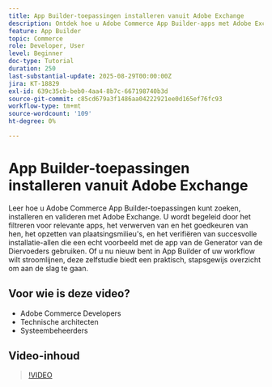 ```yaml
---
title: App Builder-toepassingen installeren vanuit Adobe Exchange
description: Ontdek hoe u Adobe Commerce App Builder-apps met Adobe Exchange kunt installeren en valideren.
feature: App Builder
topic: Commerce
role: Developer, User
level: Beginner
doc-type: Tutorial
duration: 250
last-substantial-update: 2025-08-29T00:00:00Z
jira: KT-18829
exl-id: 639c35cb-beb0-4aa4-8b7c-667198740b3d
source-git-commit: c85cd679a3f1486aa04222921ee0d165ef76fc93
workflow-type: tm+mt
source-wordcount: '109'
ht-degree: 0%

---
```


# App Builder-toepassingen installeren vanuit Adobe Exchange

Leer hoe u Adobe Commerce App Builder-toepassingen kunt zoeken, installeren en valideren met Adobe Exchange. U wordt begeleid door het filtreren voor relevante apps, het verwerven van en het goedkeuren van hen, het opzetten van plaatsingsmilieu&#39;s, en het verifiëren van succesvolle installatie-allen die een echt voorbeeld met de app van de Generator van de Diervoeders gebruiken. Of u nu nieuw bent in App Builder of uw workflow wilt stroomlijnen, deze zelfstudie biedt een praktisch, stapsgewijs overzicht om aan de slag te gaan.


## Voor wie is deze video?

- Adobe Commerce Developers
- Technische architecten
- Systeembeheerders

## Video-inhoud

>[!VIDEO](https://video.tv.adobe.com/v/3471530/?learn=on&enablevpops&captions=dut)
